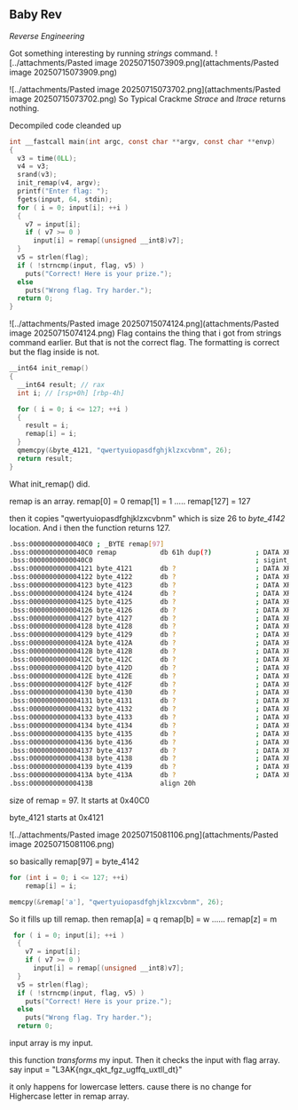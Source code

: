 ## Baby Rev
*Reverse Engineering*

Got something interesting by running *strings* command.
![../attachments/Pasted image 20250715073909.png](attachments/Pasted image 20250715073909.png)

![../attachments/Pasted image 20250715073702.png](attachments/Pasted image 20250715073702.png)
So Typical Crackme
*Strace* and *ltrace* returns nothing.

Decompiled code cleanded up
```C
int __fastcall main(int argc, const char **argv, const char **envp)
{
  v3 = time(0LL);
  v4 = v3;
  srand(v3);
  init_remap(v4, argv);
  printf("Enter flag: ");
  fgets(input, 64, stdin);
  for ( i = 0; input[i]; ++i )
  {
    v7 = input[i];
    if ( v7 >= 0 )
      input[i] = remap[(unsigned __int8)v7];
  }
  v5 = strlen(flag);
  if ( !strncmp(input, flag, v5) )
    puts("Correct! Here is your prize.");
  else
    puts("Wrong flag. Try harder.");
  return 0;
}
```

![../attachments/Pasted image 20250715074124.png](attachments/Pasted image 20250715074124.png)
Flag contains the thing that i got from strings command earlier. But that is not the correct flag. The formatting is correct but the flag inside is not.


```c
__int64 init_remap()
{
  __int64 result; // rax
  int i; // [rsp+0h] [rbp-4h]

  for ( i = 0; i <= 127; ++i )
  {
    result = i;
    remap[i] = i;
  }
  qmemcpy(&byte_4121, "qwertyuiopasdfghjklzxcvbnm", 26);
  return result;
}
```

What init_remap() did.

remap is an array. 
remap[0] = 0
remap[1] = 1
.....
remap[127] = 127

then it copies "qwertyuiopasdfghjklzxcvbnm" which is size 26 to *byte_4142* location. And i
then the function returns 127.

```bash
.bss:00000000000040C0 ; _BYTE remap[97]
.bss:00000000000040C0 remap           db 61h dup(?)           ; DATA XREF: init_remap+1B↑o
.bss:00000000000040C0                                         ; sigint_handler+6D↑o ...
.bss:0000000000004121 byte_4121       db ?                    ; DATA XREF: init_remap+2F↑w
.bss:0000000000004122 byte_4122       db ?                    ; DATA XREF: init_remap+36↑w
.bss:0000000000004123 byte_4123       db ?                    ; DATA XREF: init_remap+3D↑w
.bss:0000000000004124 byte_4124       db ?                    ; DATA XREF: init_remap+44↑w
.bss:0000000000004125 byte_4125       db ?                    ; DATA XREF: init_remap+4B↑w
.bss:0000000000004126 byte_4126       db ?                    ; DATA XREF: init_remap+52↑w
.bss:0000000000004127 byte_4127       db ?                    ; DATA XREF: init_remap+59↑w
.bss:0000000000004128 byte_4128       db ?                    ; DATA XREF: init_remap+60↑w
.bss:0000000000004129 byte_4129       db ?                    ; DATA XREF: init_remap+67↑w
.bss:000000000000412A byte_412A       db ?                    ; DATA XREF: init_remap+6E↑w
.bss:000000000000412B byte_412B       db ?                    ; DATA XREF: init_remap+75↑w
.bss:000000000000412C byte_412C       db ?                    ; DATA XREF: init_remap+7C↑w
.bss:000000000000412D byte_412D       db ?                    ; DATA XREF: init_remap+83↑w
.bss:000000000000412E byte_412E       db ?                    ; DATA XREF: init_remap+8A↑w
.bss:000000000000412F byte_412F       db ?                    ; DATA XREF: init_remap+91↑w
.bss:0000000000004130 byte_4130       db ?                    ; DATA XREF: init_remap+98↑w
.bss:0000000000004131 byte_4131       db ?                    ; DATA XREF: init_remap+9F↑w
.bss:0000000000004132 byte_4132       db ?                    ; DATA XREF: init_remap+A6↑w
.bss:0000000000004133 byte_4133       db ?                    ; DATA XREF: init_remap+AD↑w
.bss:0000000000004134 byte_4134       db ?                    ; DATA XREF: init_remap+B4↑w
.bss:0000000000004135 byte_4135       db ?                    ; DATA XREF: init_remap+BB↑w
.bss:0000000000004136 byte_4136       db ?                    ; DATA XREF: init_remap+C2↑w
.bss:0000000000004137 byte_4137       db ?                    ; DATA XREF: init_remap+C9↑w
.bss:0000000000004138 byte_4138       db ?                    ; DATA XREF: init_remap+D0↑w
.bss:0000000000004139 byte_4139       db ?                    ; DATA XREF: init_remap+D7↑w
.bss:000000000000413A byte_413A       db ?                    ; DATA XREF: init_remap+DE↑w
.bss:000000000000413B                 align 20h

```

size of remap = 97.
It starts at 0x40C0

byte_4121 starts at 0x4121

![../attachments/Pasted image 20250715081106.png](attachments/Pasted image 20250715081106.png)

so basically remap[97] = byte_4142

```c
for (int i = 0; i <= 127; ++i)
    remap[i] = i;

memcpy(&remap['a'], "qwertyuiopasdfghjklzxcvbnm", 26);

```

So it fills up till remap. then
remap[a] = q
remap[b] = w
......
remap[z] = m


```c
 for ( i = 0; input[i]; ++i )
  {
    v7 = input[i];
    if ( v7 >= 0 )
      input[i] = remap[(unsigned __int8)v7];
  }
  v5 = strlen(flag);
  if ( !strncmp(input, flag, v5) )
    puts("Correct! Here is your prize.");
  else
    puts("Wrong flag. Try harder.");
  return 0;
```
input array is my input.

this function *transforms* my input. Then it checks the input with flag array.
say input = "L3AK{ngx_qkt_fgz_ugffq_uxtll_dt}"

it only happens for lowercase letters. cause there is no change for Highercase letter in remap array.

	



